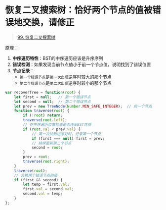 
# 恢复二叉搜索树：恰好两个节点的值被错误地交换，请修正


> [99. 恢复二叉搜索树](https://leetcode.cn/problems/recover-binary-search-tree/)


原理：
1. **中序遍历特性**：BST的中序遍历应该是升序序列
2. **错误检测**：如果发现当前节点值小于前一个节点值，说明找到了错误位置
3. **节点记录**：
    - `第一个错误节点`是`第一次出现`逆序时较大的那个节点
    - `第二个错误节点`是`第二次出现`逆序时较小的那个节点

```javascript
var recoverTree = function(root) {
    let first = null;   // 第一个错误节点
    let second = null;  // 第二个错误节点
    let prev = new TreeNode(Number.MIN_SAFE_INTEGER);  // 前一个节点
    function traverse(root) {
        if (!root) return;
        traverse(root.left);
        // 在中序遍历位置检查是否违反BST性质
        if (root.val < prev.val) {
            // 第一次找到逆序对时，记录第一个节点
            if (first === null) first = prev;
            // 持续更新第二个节点
            second = root;
        }
        prev = root;
        traverse(root.right);
    }
    traverse(root);
    // 交换两个错误节点的值
    if (first && second) {
        let temp = first.val;
        first.val = second.val;
        second.val = temp;
    }
};
```